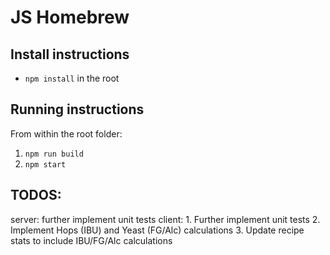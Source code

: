 # JS Homebrew

## Install instructions
* `npm install` in the root

## Running instructions
From within the root folder:
1. `npm run build`
2. `npm start`


## TODOS:
server: further implement unit tests
client:
    1. Further implement unit tests
    2. Implement Hops (IBU) and Yeast (FG/Alc) calculations
    3. Update recipe stats to include IBU/FG/Alc calculations
